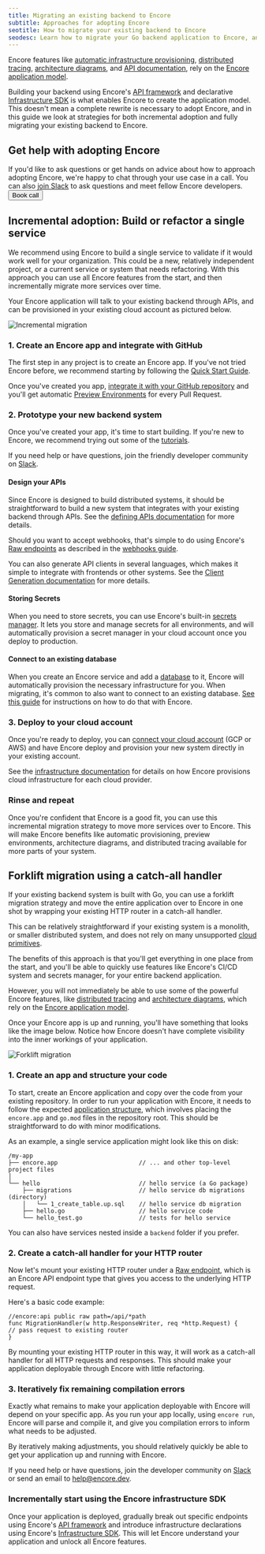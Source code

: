 ```yaml
---
title: Migrating an existing backend to Encore
subtitle: Approaches for adopting Encore
seotitle: How to migrate your existing backend to Encore
seodesc: Learn how to migrate your Go backend application to Encore, and unlock Encore's powerful set of backend development tools for your team.
---
```


Encore features like [automatic infrastructure provisioning](/docs/deploy/infra), [distributed tracing](/docs/observability/tracing), [architecture diagrams](/docs/observability/encore-flow), and [API documentation](/docs/develop/api-docs), rely on the [Encore application model](/docs/introduction#meet-the-encore-application-model).

Building your backend using Encore's [API framework](/docs/primitives/services-and-apis) and declarative [Infrastructure SDK](/docs/primitives/overview) is what enables Encore to create the application model. This doesn't mean a complete rewrite is necessary to adopt Encore, and in this guide we look at strategies for both incremental adoption and fully migrating your existing backend to Encore.

## Get help with adopting Encore

If you'd like to ask questions or get hands on advice about how to approach adopting Encore, we're happy to chat through your use case in a call. You can also [join Slack](https://encore.dev/slack) to ask questions and meet fellow Encore developers.
<a href="/book">
    <Button className="mt-4" kind="primary" section="white">Book call</Button>
</a>

## Incremental adoption: Build or refactor a single service

We recommend using Encore to build a single service to validate if it would work well for your organization. This could be a new, relatively independent project, or a current service or system that needs refactoring. With this approach you can use all Encore features from the start, and then incrementally migrate more services over time.

Your Encore application will talk to your existing backend through APIs, and can be provisioned in your existing cloud account as pictured below.

<img src="/assets/docs/incremental.png" title="Incremental migration" className="noshadow"/>

### 1. Create an Encore app and integrate with GitHub

The first step in any project is to create an Encore app. If you've not tried Encore before, we recommend starting by following the [Quick Start Guide](/docs/quick-start).

Once you've created you app, [integrate it with your GitHub repository](/docs/how-to/github) and you'll get automatic [Preview Environments](/docs/deploy/preview-environments) for every Pull Request.

### 2. Prototype your new backend system

Once you've created your app, it's time to start building. If you're new to Encore, we recommend trying out some of the [tutorials](/docs/tutorials).

If you need help or have questions, join the friendly developer community on [Slack](https://encore.dev/slack).

#### Design your APIs

Since Encore is designed to build distributed systems, it should be straightforward to build a new system that integrates with your existing backend through APIs. See the [defining APIs documentation](/docs/primitives/services-and-apis#defining-apis) for more details.

Should you want to accept webhooks, that's simple to do using Encore's [Raw endpoints](/docs/primitives/services-and-apis#raw-endpoints) as described in the [webhooks guide](/docs/how-to/webhooks).

You can also generate API clients in several languages, which makes it simple to integrate with frontends or other systems. See the [Client Generation documentation](/docs/develop/client-generation) for more details.

#### Storing Secrets

When you need to store secrets, you can use Encore's built-in [secrets manager](/docs/primitives/secrets).
It lets you store and manage secrets for all environments, and will automatically provision a secret manager in your cloud account once you deploy to production.

#### Connect to an existing database

When you create an Encore service and add a [database](/docs/primitives/databases) to it, Encore will automatically provision the necessary infrastructure for you. When migrating, it's common to also want to connect to an existing database. [See this guide](/docs/how-to/connect-existing-db) for instructions on how to do that with Encore.

### 3. Deploy to your cloud account

Once you're ready to deploy, you can [connect your cloud account](/docs/deploy/own-cloud) (GCP or AWS) and have Encore deploy and provision your new system directly in your existing account.

See the [infrastructure documentation](/docs/deploy/infra#production-infrastructure) for details on how Encore provisions cloud infrastructure for each cloud provider.

### Rinse and repeat

Once you're confident that Encore is a good fit, you can use this incremental migration strategy to move more services over to Encore. This will make Encore benefits like automatic provisioning, preview environments, architecture diagrams, and distributed tracing available for more parts of your system.

## Forklift migration using a catch-all handler

If your existing backend system is built with Go, you can use a forklift migration strategy and move the entire application over to Encore in one shot by wrapping your existing HTTP router in a catch-all handler.

This can be relatively straightforward if your existing system is a monolith, or smaller distributed system, and does not rely on many unsupported [cloud primitives](/docs/primitives/overview).

The benefits of this approach is that you'll get everything in one place from the start, and you'll be able to quickly use features like Encore's CI/CD system and secrets manager, for your entire backend application.

However, you will not immediately be able to use some of the powerful Encore features, like [distributed tracing](/docs/observability/tracing) and [architecture diagrams](/docs/observability/encore-flow), which rely on the [Encore application model](/docs/introduction#meet-the-encore-application-model).

Once your Encore app is up and running, you'll have something that looks like the image below. Notice how Encore doesn't have complete visibility into the inner workings of your application.

<img src="/assets/docs/forklift.png" title="Forklift migration" className="noshadow"/>

### 1. Create an app and structure your code

To start, create an Encore application and copy over the code from your existing repository. In order to run your application with Encore, it needs to follow the expected [application structure](/docs/develop/app-structure), which involves placing the `encore.app` and `go.mod` files in the repository root. This should be straightforward to do with minor modifications.

As an example, a single service application might look like this on disk:

```
/my-app
├── encore.app                       // ... and other top-level project files
│
└── hello                            // hello service (a Go package)
    ├── migrations                   // hello service db migrations (directory)
    │   └── 1_create_table.up.sql    // hello service db migration
    ├── hello.go                     // hello service code
    └── hello_test.go                // tests for hello service
```
You can also have services nested inside a `backend` folder if you prefer.

### 2. Create a catch-all handler for your HTTP router

Now let's mount your existing HTTP router under a [Raw endpoint](/docs/primitives/services-and-apis#raw-endpoints), which is an Encore API endpoint type that gives you access to the underlying HTTP request.

Here's a basic code example:

```
//encore:api public raw path=/api/*path
func MigrationHandler(w http.ResponseWriter, req *http.Request) {
// pass request to existing router
}
```

By mounting your existing HTTP router in this way, it will work as a catch-all handler for all HTTP requests and responses. This should make your application deployable through Encore with little refactoring. 

### 3. Iteratively fix remaining compilation errors

Exactly what remains to make your application deployable with Encore will depend on your specific app.
As you run your app locally, using `encore run`, Encore will parse and compile it, and give you compilation errors to inform what needs to be adjusted.

By iteratively making adjustments, you should relatively quickly be able to get your application up and running with Encore.

If you need help or have questions, join the developer community on [Slack](https://encore.dev/slack) or send an email to [help@encore.dev](mailto:help@encore.dev).

### Incrementally start using the Encore infrastructure SDK

Once your application is deployed, gradually break out specific endpoints using Encore's [API framework](/docs/primitives/services-and-apis) and introduce infrastructure declarations using Encore's [Infrastructure SDK](/docs/primitives/overview). This will let Encore understand your application and unlock all Encore features.